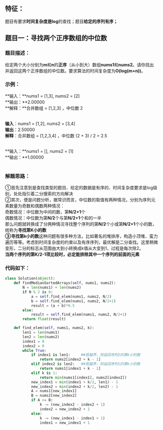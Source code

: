 <a name="BAV2Z"></a>
## 特征：
题目有要求**时间复杂度是log**的查找；题目**给定的序列有序；**
<a name="QhtZ0"></a>
## 题目一：寻找两个正序数组的中位数
<a name="rov8A"></a>
### 题目描述：
给定两个大小分别为**m**和**n**的**正序**（从小到大）数组**nums1**和**nums2**。请你找出并返回这两个正序数组的中位数。要求算法的时间复杂度为**O(log(m+n))**。
<a name="Pn9hC"></a>
### 示例：
**输入：**nums1 = [1,3], nums2 = [2] <br />**输出：**2.00000 <br />**解释：**合并数组 = [1,2,3] ，中位数 2<br />​

**输入**：nums1 = [1,2], nums2 = [3,4]<br />**输出**：2.50000<br />**解释**：合并数组 = [1,2,3,4] ，中位数 (2 + 3) / 2 = 2.5<br />​

**输入：**nums1 = [], nums2 = [1] <br />**输出：**1.00000<br />​<br />
<a name="jHBec"></a>
### 解题思路：
①首先注意到是查找类型的题目、给定的数据是有序的、时间复杂度要求是log级别，处处指引着二分搜索的方向解决<br />②其次，便是问题分析，据常识而言，中位数的取值有两种情况，分别为序列元素数量为奇数和偶数两种情况：<br />奇数情况：中位数为中间的数，第**N/2+1**个<br />偶数情况：中位数为第**N/2**个与第**N/2+1**个和的一半<br />那么问题就转换成了分两种情况寻找整个序列的第**N/2**个小或第**N/2+1**个小的数，统称为**寻找第K小的数**<br />**③寻找第k小的数**这种问题有很多种方法，比如著名的堆排序，构造小顶堆、蛮力遍历等等。考虑到时间复杂度的约束以及有序序列，最优解是二分查找。这里稍微变形，二分的标志从范围由大到小转换成k值从大变到1，过程是每次除2。<br />**当两个序列的第K/2-1项比较时，必定能排除其中一个序列的前面的元素**
<a name="iswQ1"></a>
### 代码如下：
```python
class Solution(object):
    def findMedianSortedArrays(self, nums1, nums2):
        N = len(nums1) + len(nums2)
        if N % 2 is 0:
            a = self.find_elem(nums1, nums2, N/2)
            b = self.find_elem(nums1, nums2, N/2+1)
            result = (a + b)*0.5
        else:
            result = self.find_elem(nums1, nums2, N/2+1)
        return float(result)

    def find_elem(self, nums1, nums2, k):
        len1 = len(nums1)
        len2 = len(nums2)
        index1 = 0
        index2 = 0
        while True:
            if index1 is len1:     ##若越界，则返回序列2的第k小的数
                return nums2[index2 + k - 1]
            elif index2 is len2:   ##若越界，则返回序列1的第k小的数
                return nums1[index1 + k - 1]
            elif k is 1:
                return min(nums1[index1], nums2[index2])
            new_index1 = min(index1 + k/2, len1) - 1
            new_index2 = min(index2 + k/2, len2) - 1
            A = nums1[new_index1]
            B = nums2[new_index2]
            if A >= B:
                k -= (new_index2 - index2 + 1)
                index2 = new_index2 + 1
            else:
                k -= (new_index1 - index1 + 1)
                index1 = new_index1 + 1
```
​<br />
